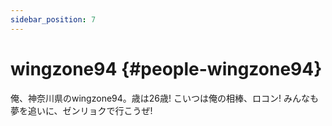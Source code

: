 ```yaml
---
sidebar_position: 7
---
```


# wingzone94 {#people-wingzone94}

俺、神奈川県のwingzone94。歳は26歳!
こいつは俺の相棒、ロコン!
みんなも夢を追いに、ゼンリョクで行こうぜ!
